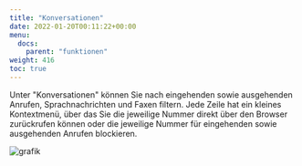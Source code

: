 ```yaml
---
title: "Konversationen"
date: 2022-01-20T00:11:22+00:00
menu:
  docs:
    parent: "funktionen"
weight: 416
toc: true
---
```


Unter "Konversationen" können Sie nach eingehenden sowie ausgehenden Anrufen, Sprachnachrichten und Faxen filtern. Jede Zeile hat ein kleines Kontextmenü, über das Sie die jeweilige Nummer direkt über den Browser zurückrufen können oder die jeweilige Nummer für eingehenden sowie ausgehenden Anrufen blockieren.

![grafik](https://user-images.githubusercontent.com/20154956/151208684-ee5711e6-3522-429d-89aa-455cc266b78c.png)
